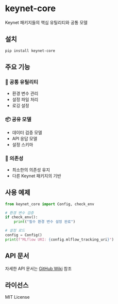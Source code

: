 # keynet-core

Keynet 패키지들의 핵심 유틸리티와 공통 모델

## 설치

```bash
pip install keynet-core
```

## 주요 기능

### 🔧 공통 유틸리티

- 환경 변수 관리
- 설정 파일 처리
- 로깅 설정

### 📦 공유 모델

- 데이터 검증 모델
- API 응답 모델
- 설정 스키마

### 🔌 의존성

- 최소한의 의존성 유지
- 다른 Keynet 패키지의 기반

## 사용 예제

```python
from keynet_core import Config, check_env

# 환경 변수 검증
if check_env():
    print("필수 환경 변수 설정 완료")

# 설정 로드
config = Config()
print(f"MLflow URI: {config.mlflow_tracking_uri}")
```

## API 문서

자세한 API 문서는 [GitHub Wiki](https://github.com/WIM-Corporation/keynet/wiki) 참조

## 라이선스

MIT License
